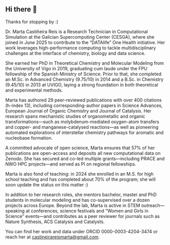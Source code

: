 ## Hi there 👋
Thanks for stopping by :)

Dr. Marta Castiñeira Reis is a Research Technician in Computational Simulation at the Galician Supercomputing Center (CESGA), where she joined in June 2025 to contribute to the “DATAlife” One Health initiative. Her work leverages high-performance computing to tackle multidisciplinary challenges at the interface of chemistry, biology and data science.

She earned her PhD in Theoretical Chemistry and Molecular Modeling from the University of Vigo in 2019, graduating cum laude under the FPU fellowship of the Spanish Ministry of Science. Prior to that, she completed an M.Sc. in Advanced Chemistry (9.75/10) in 2014 and a B.Sc. in Chemistry (9.45/10) in 2013 at UVIGO, laying a strong foundation in both theoretical and experimental methods.

Marta has authored 29 peer-reviewed publications with over 400 citations (h-index 13), including corresponding-author papers in Science Advances, European Journal of Organic Chemistry and Journal of Catalysis. Her research spans mechanistic studies of organometallic and organic transformations—such as molybdenum-mediated oxygen-atom transfers and copper- and manganese-catalysed reactions—as well as pioneering automated explorations of interstellar chemistry pathways for aromatic and nucleobase formation.

A committed advocate of open science, Marta ensures that 57% of her publications are open-access and deposits all new computational data on Zenodo. She has secured and co-led multiple grants—including PRACE and NWO HPC projects—and served as PI on regional fellowships.

Marta is also fond of teaching: in 2024 she enrolled in an M.S. for high school teaching and has completed about 70% of the program; she will soon update the status on this matter :)

In addition to her research roles, she mentors bachelor, master and PhD students in molecular modeling and has co-supervised over a dozen projects across Europe. Beyond the lab, Marta is active in STEM outreach—speaking at conferences, science festivals and “Women and Girls in Science” events—and contributes as a peer reviewer for journals such as Nature Synthesis, ACS Catalysis and Catalysts.

You can find her work and data under ORCID 0000-0003-4204-3474 or reach her at castineirareismarta@gmail.com.
